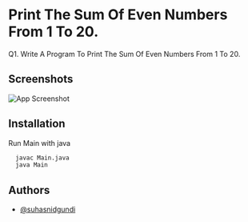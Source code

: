 
# Print The Sum Of Even Numbers From 1 To 20.
Q1. Write A Program To Print The Sum Of Even Numbers From 1 To 20. 

## Screenshots

![App Screenshot](https://suhasnidgundi.suveesoft.in/images/14.png)


## Installation

Run Main with java

```bash
  javac Main.java
  java Main
```


## Authors

- [@suhasnidgundi](https://github.com/suhasnidgundi7)

